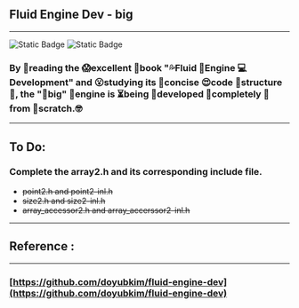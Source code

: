 ## Fluid Engine Dev - big
---
![Static Badge](https://img.shields.io/badge/language-c%2B%2B-green)
![Static Badge](https://img.shields.io/badge/license-N%2FA-red)


### By 👀reading the 😱excellent 📖book "💦Fluid 🤖Engine 💻Development" and 😮studying its 🥰concise 😍code 🤩structure💩,  the "🤪big" 🚀engine is ⏳being 🤠developed 🥱completely 🧐from 🥶scratch.🤓
---
## To Do:
### Complete the  array2.h and its corresponding include file.
+ ~~point2.h and point2-inl.h~~
+ ~~size2.h and size2-inl.h~~
+ ~~array_accessor2.h and array_accerssor2-inl.h~~

---
## Reference :
---
### [https://github.com/doyubkim/fluid-engine-dev](https://github.com/doyubkim/fluid-engine-dev)
